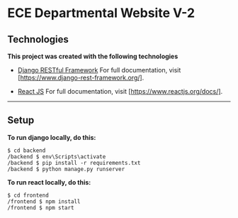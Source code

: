# ECE Departmental Website V-2

## Technologies
**This project was created with the following technologies**
* [Django RESTful Framework](https://github.com/encode/django-rest-framework)
For full documentation, visit [https://www.django-rest-framework.org/].

* [React JS](https://github.com/reactjs/reactjs.org)
For full documentation, visit [https://www.reactjs.org/docs/].

---

## Setup
**To run django locally, do this:**
```
$ cd backend
/backend $ env\Scripts\activate
/backend $ pip install -r requirements.txt
/backend $ python manage.py runserver
```

**To run react locally, do this:**
```
$ cd frontend
/frontend $ npm install
/frontend $ npm start
```